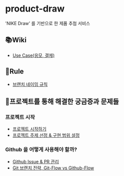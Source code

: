 # product-draw
'NIKE Draw' 를 기반으로 한 제품 추첨 서비스

## 📚Wiki 
- [Use Case(응모, 결제)](https://github.com/f-lab-edu/product-draw/wiki/USE-CASE-%E2%80%90-%EC%9D%91%EB%AA%A8,-%EA%B2%B0%EC%A0%9C)

## 🤙Rule
- [브랜치 네이밍 규칙](https://github.com/f-lab-edu/product-draw/wiki/Rule-%E2%80%90-Github%E2%80%90Flow-%EB%B8%8C%EB%9E%9C%EC%B9%98-%EB%84%A4%EC%9D%B4%EB%B0%8D-%EA%B7%9C%EC%B9%99(%EC%9D%B4%EC%8A%88-%EA%B8%B0%EB%B0%98-%EB%84%A4%EC%9D%B4%EB%B0%8D))

## 🤔프로젝트를 통해 해결한 궁금증과 문제들
### 프로젝트 시작
- [프로젝트 시작하기](https://gugbab2.tistory.com/81)
- [프로젝트 주제 선정 & 구현 범위 설정](https://gugbab2.tistory.com/82)

### Github 을 어떻게 사용해야 할까? 
- [Github Issue & PR 관리](https://gugbab2.tistory.com/83)
- [Git 브랜치 전략, Git-Flow vs Github-Flow](https://gugbab2.tistory.com/84)

